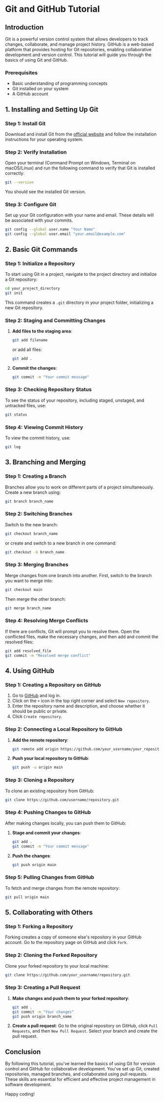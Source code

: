 # Git and GitHub Tutorial

## Introduction

Git is a powerful version control system that allows developers to track changes, collaborate, and manage project history. GitHub is a web-based platform that provides hosting for Git repositories, enabling collaborative development and version control. This tutorial will guide you through the basics of using Git and GitHub.

### Prerequisites
- Basic understanding of programming concepts
- Git installed on your system
- A GitHub account

## 1. Installing and Setting Up Git

### Step 1: Install Git
Download and install Git from the [official website](https://git-scm.com/downloads) and follow the installation instructions for your operating system.

### Step 2: Verify Installation
Open your terminal (Command Prompt on Windows, Terminal on macOS/Linux) and run the following command to verify that Git is installed correctly:
```bash
git --version
```
You should see the installed Git version.

### Step 3: Configure Git
Set up your Git configuration with your name and email. These details will be associated with your commits.
```bash
git config --global user.name "Your Name"
git config --global user.email "your.email@example.com"
```

## 2. Basic Git Commands

### Step 1: Initialize a Repository
To start using Git in a project, navigate to the project directory and initialize a Git repository:
```bash
cd your_project_directory
git init
```
This command creates a `.git` directory in your project folder, initializing a new Git repository.

### Step 2: Staging and Committing Changes
1. **Add files to the staging area**: 
    ```bash
    git add filename
    ```
    or add all files:
    ```bash
    git add .
    ```
2. **Commit the changes**: 
    ```bash
    git commit -m "Your commit message"
    ```

### Step 3: Checking Repository Status
To see the status of your repository, including staged, unstaged, and untracked files, use:
```bash
git status
```

### Step 4: Viewing Commit History
To view the commit history, use:
```bash
git log
```

## 3. Branching and Merging

### Step 1: Creating a Branch
Branches allow you to work on different parts of a project simultaneously. Create a new branch using:
```bash
git branch branch_name
```

### Step 2: Switching Branches
Switch to the new branch:
```bash
git checkout branch_name
```
or create and switch to a new branch in one command:
```bash
git checkout -b branch_name
```

### Step 3: Merging Branches
Merge changes from one branch into another. First, switch to the branch you want to merge into:
```bash
git checkout main
```
Then merge the other branch:
```bash
git merge branch_name
```

### Step 4: Resolving Merge Conflicts
If there are conflicts, Git will prompt you to resolve them. Open the conflicted files, make the necessary changes, and then add and commit the resolved files:
```bash
git add resolved_file
git commit -m "Resolved merge conflict"
```

## 4. Using GitHub

### Step 1: Creating a Repository on GitHub
1. Go to [GitHub](https://github.com/) and log in.
2. Click on the `+` icon in the top right corner and select `New repository`.
3. Enter the repository name and description, and choose whether it should be public or private.
4. Click `Create repository`.

### Step 2: Connecting a Local Repository to GitHub
1. **Add the remote repository**:
    ```bash
    git remote add origin https://github.com/your_username/your_repository.git
    ```
2. **Push your local repository to GitHub**:
    ```bash
    git push -u origin main
    ```

### Step 3: Cloning a Repository
To clone an existing repository from GitHub:
```bash
git clone https://github.com/username/repository.git
```

### Step 4: Pushing Changes to GitHub
After making changes locally, you can push them to GitHub:
1. **Stage and commit your changes**:
    ```bash
    git add .
    git commit -m "Your commit message"
    ```
2. **Push the changes**:
    ```bash
    git push origin main
    ```

### Step 5: Pulling Changes from GitHub
To fetch and merge changes from the remote repository:
```bash
git pull origin main
```

## 5. Collaborating with Others

### Step 1: Forking a Repository
Forking creates a copy of someone else's repository in your GitHub account. Go to the repository page on GitHub and click `Fork`.

### Step 2: Cloning the Forked Repository
Clone your forked repository to your local machine:
```bash
git clone https://github.com/your_username/repository.git
```

### Step 3: Creating a Pull Request
1. **Make changes and push them to your forked repository**:
    ```bash
    git add .
    git commit -m "Your changes"
    git push origin branch_name
    ```
2. **Create a pull request**: Go to the original repository on GitHub, click `Pull Requests`, and then `New Pull Request`. Select your branch and create the pull request.

## Conclusion

By following this tutorial, you've learned the basics of using Git for version control and GitHub for collaborative development. You've set up Git, created repositories, managed branches, and collaborated using pull requests. These skills are essential for efficient and effective project management in software development.

Happy coding!